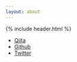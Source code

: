 ```yaml
---
layout: about
---
```


{% include header.html %}
* [Qiita](http://qiita.com/hikaru-ida)
* [Github](https://github.com/hikaru-ida)
* [Twitter](https://twitter.com/idhikaru)

